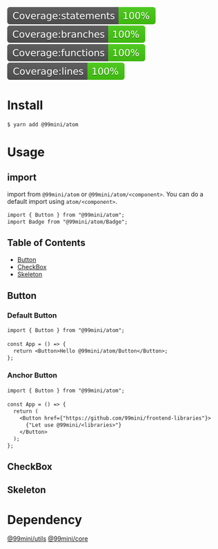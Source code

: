 <div>
  <img src="./.badges/badge-statements.svg" />
  <img src="./.badges/badge-branches.svg" />
  <img src="./.badges/badge-functions.svg" />
  <img src="./.badges/badge-lines.svg" />
</div>

# Install

```bash
$ yarn add @99mini/atom
```

# Usage

## import

import from `@99mini/atom` or `@99mini/atom/<component>`. You can do a default import using `atom/<component>`.

```tsx
import { Button } from "@99mini/atom";
import Badge from "@99mini/atom/Badge";
```

## Table of Contents

- [Button](#Button)
- [CheckBox](#CheckBox)
- [Skeleton](#Skeleton)

## Button

### Default Button

```tsx
import { Button } from "@99mini/atom";

const App = () => {
  return <Button>Hello @99mini/atom/Button</Button>;
};
```

### Anchor Button

```tsx
import { Button } from "@99mini/atom";

const App = () => {
  return (
    <Button href={"https://github.com/99mini/frontend-libraries"}>
      {"Let use @99mini/<libraries>"}
    </Button>
  );
};
```

## CheckBox

## Skeleton

# Dependency

[@99mini/utils](https://www.npmjs.com/package/@99mini/utils)
[@99mini/core](https://www.npmjs.com/package/@99mini/core)
